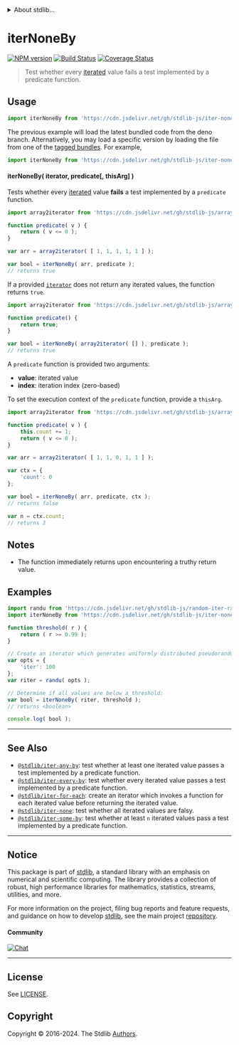 <!--

@license Apache-2.0

Copyright (c) 2018 The Stdlib Authors.

Licensed under the Apache License, Version 2.0 (the "License");
you may not use this file except in compliance with the License.
You may obtain a copy of the License at

   http://www.apache.org/licenses/LICENSE-2.0

Unless required by applicable law or agreed to in writing, software
distributed under the License is distributed on an "AS IS" BASIS,
WITHOUT WARRANTIES OR CONDITIONS OF ANY KIND, either express or implied.
See the License for the specific language governing permissions and
limitations under the License.

-->


<details>
  <summary>
    About stdlib...
  </summary>
  <p>We believe in a future in which the web is a preferred environment for numerical computation. To help realize this future, we've built stdlib. stdlib is a standard library, with an emphasis on numerical and scientific computation, written in JavaScript (and C) for execution in browsers and in Node.js.</p>
  <p>The library is fully decomposable, being architected in such a way that you can swap out and mix and match APIs and functionality to cater to your exact preferences and use cases.</p>
  <p>When you use stdlib, you can be absolutely certain that you are using the most thorough, rigorous, well-written, studied, documented, tested, measured, and high-quality code out there.</p>
  <p>To join us in bringing numerical computing to the web, get started by checking us out on <a href="https://github.com/stdlib-js/stdlib">GitHub</a>, and please consider <a href="https://opencollective.com/stdlib">financially supporting stdlib</a>. We greatly appreciate your continued support!</p>
</details>

# iterNoneBy

[![NPM version][npm-image]][npm-url] [![Build Status][test-image]][test-url] [![Coverage Status][coverage-image]][coverage-url] <!-- [![dependencies][dependencies-image]][dependencies-url] -->

> Test whether every [iterated][mdn-iterator-protocol] value fails a test implemented by a predicate function.

<!-- Section to include introductory text. Make sure to keep an empty line after the intro `section` element and another before the `/section` close. -->

<section class="intro">

</section>

<!-- /.intro -->

<!-- Package usage documentation. -->



<section class="usage">

## Usage

```javascript
import iterNoneBy from 'https://cdn.jsdelivr.net/gh/stdlib-js/iter-none-by@deno/mod.js';
```
The previous example will load the latest bundled code from the deno branch. Alternatively, you may load a specific version by loading the file from one of the [tagged bundles](https://github.com/stdlib-js/iter-none-by/tags). For example,

```javascript
import iterNoneBy from 'https://cdn.jsdelivr.net/gh/stdlib-js/iter-none-by@v0.2.0-deno/mod.js';
```

#### iterNoneBy( iterator, predicate\[, thisArg] )

Tests whether every [iterated][mdn-iterator-protocol] value **fails** a test implemented by a `predicate` function.

```javascript
import array2iterator from 'https://cdn.jsdelivr.net/gh/stdlib-js/array-to-iterator@deno/mod.js';

function predicate( v ) {
    return ( v <= 0 );
}

var arr = array2iterator( [ 1, 1, 1, 1, 1 ] );

var bool = iterNoneBy( arr, predicate );
// returns true
```

If a provided [`iterator`][mdn-iterator-protocol] does not return any iterated values, the function returns `true`.

```javascript
import array2iterator from 'https://cdn.jsdelivr.net/gh/stdlib-js/array-to-iterator@deno/mod.js';

function predicate() {
    return true;
}

var bool = iterNoneBy( array2iterator( [] ), predicate );
// returns true
```

A `predicate` function is provided two arguments:

-   **value**: iterated value
-   **index**: iteration index (zero-based)

To set the execution context of the `predicate` function, provide a `thisArg`.

```javascript
import array2iterator from 'https://cdn.jsdelivr.net/gh/stdlib-js/array-to-iterator@deno/mod.js';

function predicate( v ) {
    this.count += 1;
    return ( v <= 0 );
}

var arr = array2iterator( [ 1, 1, 0, 1, 1 ] );

var ctx = {
    'count': 0
};

var bool = iterNoneBy( arr, predicate, ctx );
// returns false

var n = ctx.count;
// returns 3
```

</section>

<!-- /.usage -->

<!-- Package usage notes. Make sure to keep an empty line after the `section` element and another before the `/section` close. -->

<section class="notes">

## Notes

-   The function immediately returns upon encountering a truthy return value.

</section>

<!-- /.notes -->

<!-- Package usage examples. -->

<section class="examples">

## Examples

<!-- eslint no-undef: "error" -->

```javascript
import randu from 'https://cdn.jsdelivr.net/gh/stdlib-js/random-iter-randu@deno/mod.js';
import iterNoneBy from 'https://cdn.jsdelivr.net/gh/stdlib-js/iter-none-by@deno/mod.js';

function threshold( r ) {
    return ( r >= 0.99 );
}

// Create an iterator which generates uniformly distributed pseudorandom numbers:
var opts = {
    'iter': 100
};
var riter = randu( opts );

// Determine if all values are below a threshold:
var bool = iterNoneBy( riter, threshold );
// returns <boolean>

console.log( bool );
```

</section>

<!-- /.examples -->

<!-- Section to include cited references. If references are included, add a horizontal rule *before* the section. Make sure to keep an empty line after the `section` element and another before the `/section` close. -->

<section class="references">

</section>

<!-- /.references -->

<!-- Section for related `stdlib` packages. Do not manually edit this section, as it is automatically populated. -->

<section class="related">

* * *

## See Also

-   <span class="package-name">[`@stdlib/iter-any-by`][@stdlib/iter/any-by]</span><span class="delimiter">: </span><span class="description">test whether at least one iterated value passes a test implemented by a predicate function.</span>
-   <span class="package-name">[`@stdlib/iter-every-by`][@stdlib/iter/every-by]</span><span class="delimiter">: </span><span class="description">test whether every iterated value passes a test implemented by a predicate function.</span>
-   <span class="package-name">[`@stdlib/iter-for-each`][@stdlib/iter/for-each]</span><span class="delimiter">: </span><span class="description">create an iterator which invokes a function for each iterated value before returning the iterated value.</span>
-   <span class="package-name">[`@stdlib/iter-none`][@stdlib/iter/none]</span><span class="delimiter">: </span><span class="description">test whether all iterated values are falsy.</span>
-   <span class="package-name">[`@stdlib/iter-some-by`][@stdlib/iter/some-by]</span><span class="delimiter">: </span><span class="description">test whether at least `n` iterated values pass a test implemented by a predicate function.</span>

</section>

<!-- /.related -->

<!-- Section for all links. Make sure to keep an empty line after the `section` element and another before the `/section` close. -->


<section class="main-repo" >

* * *

## Notice

This package is part of [stdlib][stdlib], a standard library with an emphasis on numerical and scientific computing. The library provides a collection of robust, high performance libraries for mathematics, statistics, streams, utilities, and more.

For more information on the project, filing bug reports and feature requests, and guidance on how to develop [stdlib][stdlib], see the main project [repository][stdlib].

#### Community

[![Chat][chat-image]][chat-url]

---

## License

See [LICENSE][stdlib-license].


## Copyright

Copyright &copy; 2016-2024. The Stdlib [Authors][stdlib-authors].

</section>

<!-- /.stdlib -->

<!-- Section for all links. Make sure to keep an empty line after the `section` element and another before the `/section` close. -->

<section class="links">

[npm-image]: http://img.shields.io/npm/v/@stdlib/iter-none-by.svg
[npm-url]: https://npmjs.org/package/@stdlib/iter-none-by

[test-image]: https://github.com/stdlib-js/iter-none-by/actions/workflows/test.yml/badge.svg?branch=v0.2.0
[test-url]: https://github.com/stdlib-js/iter-none-by/actions/workflows/test.yml?query=branch:v0.2.0

[coverage-image]: https://img.shields.io/codecov/c/github/stdlib-js/iter-none-by/main.svg
[coverage-url]: https://codecov.io/github/stdlib-js/iter-none-by?branch=main

<!--

[dependencies-image]: https://img.shields.io/david/stdlib-js/iter-none-by.svg
[dependencies-url]: https://david-dm.org/stdlib-js/iter-none-by/main

-->

[chat-image]: https://img.shields.io/gitter/room/stdlib-js/stdlib.svg
[chat-url]: https://app.gitter.im/#/room/#stdlib-js_stdlib:gitter.im

[stdlib]: https://github.com/stdlib-js/stdlib

[stdlib-authors]: https://github.com/stdlib-js/stdlib/graphs/contributors

[umd]: https://github.com/umdjs/umd
[es-module]: https://developer.mozilla.org/en-US/docs/Web/JavaScript/Guide/Modules

[deno-url]: https://github.com/stdlib-js/iter-none-by/tree/deno
[deno-readme]: https://github.com/stdlib-js/iter-none-by/blob/deno/README.md
[umd-url]: https://github.com/stdlib-js/iter-none-by/tree/umd
[umd-readme]: https://github.com/stdlib-js/iter-none-by/blob/umd/README.md
[esm-url]: https://github.com/stdlib-js/iter-none-by/tree/esm
[esm-readme]: https://github.com/stdlib-js/iter-none-by/blob/esm/README.md
[branches-url]: https://github.com/stdlib-js/iter-none-by/blob/main/branches.md

[stdlib-license]: https://raw.githubusercontent.com/stdlib-js/iter-none-by/main/LICENSE

[mdn-iterator-protocol]: https://developer.mozilla.org/en-US/docs/Web/JavaScript/Reference/Iteration_protocols#The_iterator_protocol

<!-- <related-links> -->

[@stdlib/iter/any-by]: https://github.com/stdlib-js/iter-any-by/tree/deno

[@stdlib/iter/every-by]: https://github.com/stdlib-js/iter-every-by/tree/deno

[@stdlib/iter/for-each]: https://github.com/stdlib-js/iter-for-each/tree/deno

[@stdlib/iter/none]: https://github.com/stdlib-js/iter-none/tree/deno

[@stdlib/iter/some-by]: https://github.com/stdlib-js/iter-some-by/tree/deno

<!-- </related-links> -->

</section>

<!-- /.links -->
